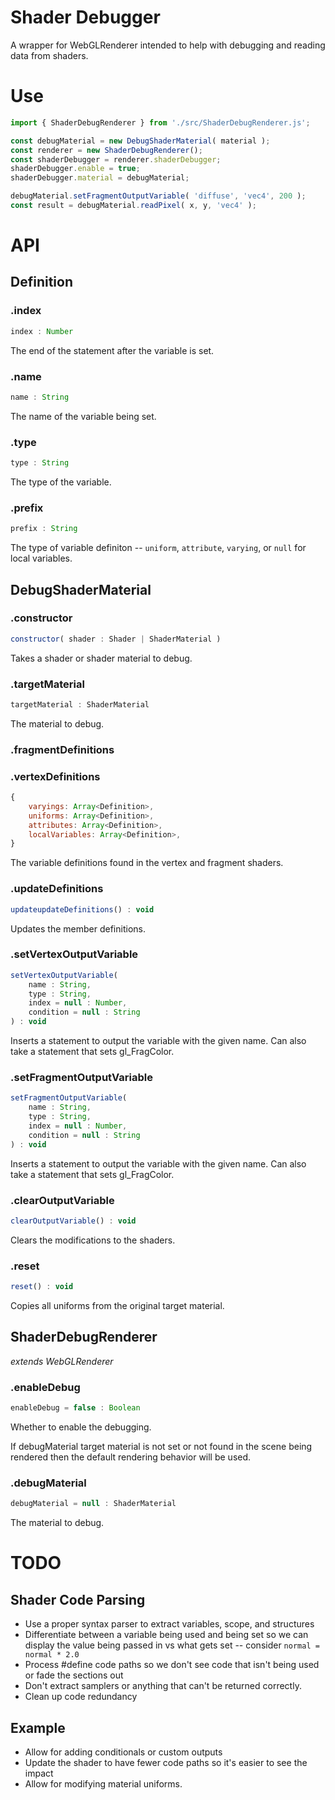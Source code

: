# Shader Debugger

A wrapper for WebGLRenderer intended to help with debugging and reading data from shaders.

# Use

```js
import { ShaderDebugRenderer } from './src/ShaderDebugRenderer.js';

const debugMaterial = new DebugShaderMaterial( material );
const renderer = new ShaderDebugRenderer();
const shaderDebugger = renderer.shaderDebugger;
shaderDebugger.enable = true;
shaderDebugger.material = debugMaterial;

debugMaterial.setFragmentOutputVariable( 'diffuse', 'vec4', 200 );
const result = debugMaterial.readPixel( x, y, 'vec4' );
```

# API

## Definition

### .index

```js
index : Number
```

The end of the statement after the variable is set.

### .name

```js
name : String
```

The name of the variable being set.

### .type

```js
type : String
```

The type of the variable.

### .prefix

```js
prefix : String
```

The type of variable definiton -- `uniform`, `attribute`, `varying`, or `null` for local variables.

## DebugShaderMaterial

### .constructor

```js
constructor( shader : Shader | ShaderMaterial )
```

Takes a shader or shader material to debug.

### .targetMaterial

```js
targetMaterial : ShaderMaterial
```

The material to debug.

### .fragmentDefinitions
### .vertexDefinitions

```js
{
	varyings: Array<Definition>,
	uniforms: Array<Definition>,
	attributes: Array<Definition>,
	localVariables: Array<Definition>,
}
```

The variable definitions found in the vertex and fragment shaders.

### .updateDefinitions

```js
updateupdateDefinitions() : void
```

Updates the member definitions.

### .setVertexOutputVariable

```js
setVertexOutputVariable(
	name : String,
	type : String,
	index = null : Number,
	condition = null : String
) : void
```

Inserts a statement to output the variable with the given name. Can also take a statement that sets gl_FragColor.

### .setFragmentOutputVariable

```js
setFragmentOutputVariable(
	name : String,
	type : String,
	index = null : Number,
	condition = null : String
) : void
```

Inserts a statement to output the variable with the given name. Can also take a statement that sets gl_FragColor.

### .clearOutputVariable

```js
clearOutputVariable() : void
```

Clears the modifications to the shaders.

### .reset

```js
reset() : void
```

Copies all uniforms from the original target material.

## ShaderDebugRenderer

_extends WebGLRenderer_

### .enableDebug

```js
enableDebug = false : Boolean
```

Whether to enable the debugging.

If debugMaterial target material is not set or not found in the scene being rendered then the default rendering behavior will be used.

### .debugMaterial

```js
debugMaterial = null : ShaderMaterial
```

The material to debug.

# TODO

## Shader Code Parsing
- Use a proper syntax parser to extract variables, scope, and structures
- Differentiate between a variable being used and being set so we can display the value being passed in vs what gets set -- consider `normal = normal * 2.0`
- Process #define code paths so we don't see code that isn't being used or fade the sections out
- Don't extract samplers or anything that can't be returned correctly.
- Clean up code redundancy

## Example
- Allow for adding conditionals or custom outputs
- Update the shader to have fewer code paths so it's easier to see the impact
- Allow for modifying material uniforms.
